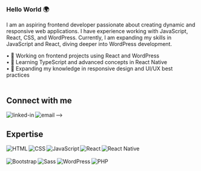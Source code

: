 ### Hello World 🌍

I am an aspiring frontend developer passionate about creating dynamic and responsive web applications. 
I have experience working with JavaScript, React, CSS, and WordPress.
Currently, I am expanding my skills in JavaScript and React, diving deeper into WordPress development.
<!-- Currently, I am expanding my skills in TypeScript and diving deeper into React Native for mobile development. -->
  •	🎯 Working on frontend projects using React and WordPress<br>
  •	📘 Learning TypeScript and advanced concepts in React Native<br>
  •	🌱 Expanding my knowledge in responsive design and UI/UX best practices<br>
<br>
## Connect with me
[<img align="left" alt="linked-in" src="https://img.shields.io/badge/linkedin-%230077B5.svg?&style=for-the-badge&logo=linkedin&logoColor=white" />](https://www.linkedin.com/in/tomasz-białkowski-0282a5146)
[<img align="left" alt="email" src="https://img.shields.io/badge/email-%23D14836.svg?&style=for-the-badge&logo=gmail&logoColor=white" />](mailto:tomaszbialkowski78@gmail.com)
-->
<br>

## Expertise
<img align="left" alt="HTML" src="https://img.shields.io/badge/HTML-%23E34F26?style=for-the-badge&logo=html5&logoColor=white" /><img align="left" alt="CSS" src="https://img.shields.io/badge/CSS-%231572B6?style=for-the-badge&logo=css3&logoColor=white" /><img align="left" alt="JavaScript" src="https://img.shields.io/badge/JavaScript-%23F7DF1E?style=for-the-badge&logo=javascript&logoColor=black" /><img align="left" alt="React" src="https://img.shields.io/badge/React-%2320232A?style=for-the-badge&logo=react&logoColor=%2361DAFB" /><img align="left" alt="React Native" src="https://img.shields.io/badge/React%20Native-%2320232A?style=for-the-badge&logo=react&logoColor=%2361DAFB" /><br><br><img align="left" alt="Bootstrap" src="https://img.shields.io/badge/Bootstrap-%23563D7C?style=for-the-badge&logo=bootstrap&logoColor=white" /><img align="left" alt="Sass" src="https://img.shields.io/badge/Sass-%23CC6699?style=for-the-badge&logo=sass&logoColor=white" /><img align="left" alt="WordPress" src="https://img.shields.io/badge/WordPress-%2321759B?style=for-the-badge&logo=wordpress&logoColor=white" /><img align="left" alt="PHP" src="https://img.shields.io/badge/PHP-%23777BB4?style=for-the-badge&logo=php&logoColor=white" />
